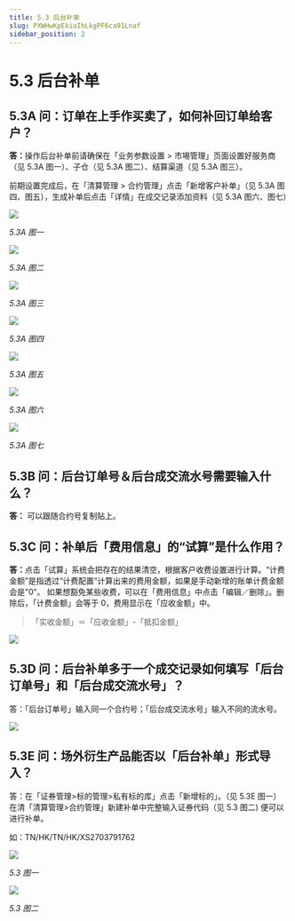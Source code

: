 ```yaml
---
title: 5.3 后台补单
slug: PXWHwKpEkiaIhLkgPF6ca91Lnaf
sidebar_position: 2
---
```



# 5.3 后台补单

## 5.3A 问：订单在上手作买卖了，如何补回订单给客户？

<b>答：</b>操作后台补单前请确保在「业务参数设置 &gt; 市埸管理」页面设置好服务商（见 5.3A 图一）、子仓（见 5.3A 图二）、结算渠道（见 5.3A 图三）。

前期设置完成后，在「清算管理 &gt; 合约管理」点击「新增客户补单」（见 5.3A 图四、图五），生成补单后点击「详情」在成交记录添加资料（见 5.3A 图六、图七）

<img src="/assets/KHb8bSx3Mopa1Sxch9bcUFtxnBe.png" src-width="2514" src-height="1322" align="center"/>

<em>5.3A 图一</em>

<img src="/assets/O35nbeU8VovIt7xQL0JciiZZn2O.png" src-width="2496" src-height="1090" align="center"/>

<em>5.3A 图二</em>

<img src="/assets/U45zbdIcuoeVfIxeCO9c2p4JnSg.png" src-width="2514" src-height="1232" align="center"/>

<em>5.3A 图三</em>

<img src="/assets/NiREbMrIZoR34zxC2v8c57I7nVK.png" src-width="2496" src-height="786" align="center"/>

<em>5.3A 图四</em>

<img src="/assets/JM4hbijlYoBxxsxFEeIc8tvPntb.png" src-width="2856" src-height="1602" align="center"/>

<em>5.3A 图五</em>

<img src="/assets/I45qbHTODoiP4JxODhTcRLtenRd.png" src-width="2392" src-height="1318" align="center"/>

<em>5.3A 图六</em>

<img src="/assets/Vw9ubsttPoJelWxEzcCcEYmInxb.png" src-width="2418" src-height="1424" align="center"/>

<em>5.3A 图七</em>

## 5.3B 问：后台订单号＆后台成交流水号需要输入什么？

<b>答：</b> 可以跟随合约号复制贴上。

## 5.3C 问：补单后「费用信息」的“试算”是什么作用？

<b>答：</b>点击「试算」系统会把存在的结果清空，根据客户收费设置进行计算。“计费金额”是指透过“计费配置”计算出来的费用金额，如果是手动新增的账单计费金额会是"0"。
如果想豁免某些收费，可以在「费用信息」中点击「编辑／删除」。删除后，「计费金额」会等于 0，费用显示在「应收金额」中。

> 「实收金额」＝「应收金额」-「抵扣金额」

<img src="/assets/YX3XbIy7CoZomexdCVRcEPUQnPb.png" src-width="2688" src-height="1306" align="center"/>

## 5.3D 问：后台补单多于一个成交记录如何填写「后台订单号」和「后台成交流水号」？

答：「后台订单号」输入同一个合约号；「后台成交流水号」输入不同的流水号。

<img src="/assets/HoBtbgq4moOertxsTWEcLKHXnSf.png" src-width="2850" src-height="1598" align="center"/>

## 5.3E 问：场外衍生产品能否以「后台补单」形式导入？

答：在「证券管理&gt;标的管理&gt;私有标的库」点击「新增标的」。（见 5.3E 图一）
在清「清算管理&gt;合约管理」新建补单中完整输入证券代码（见 5.3 图二) 便可以进行补单。

如：TN/HK/TN/HK/XS2703791762

<img src="/assets/AwXUbqkD8oXzuuxRj3rcBsUSnTh.png" src-width="2714" src-height="662" align="center"/>

<em>5.3 图一</em>

<img src="/assets/XPvFb3QUKof9eFxjCapcgznynXe.png" src-width="2828" src-height="1608" align="center"/>

<em>5.3 图二</em>

